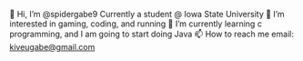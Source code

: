 👋 Hi, I’m @spidergabe9
Currently a student @ Iowa State University
👀 I’m interested in gaming, coding, and running
🌱 I’m currently learning c programming, and I am going to start doing Java
📫 How to reach me email: kiveugabe@gmail.com
